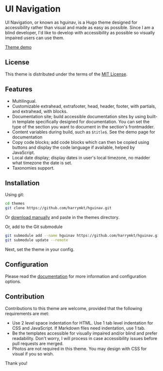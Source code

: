 # UI Navigation
UI Navigation, or known as hguinav, is a Hugo theme designed for accessibility rather than visual and made as easy as possible. Since I am a blind developer, I'd like to develop with accessibility as possible so visually impaired users can use them.

[Theme demo](https://harrymkt.github.io/hguinav)

## License
This theme is distributed under the terms of the [MIT License](https://github.com/harrymkt/hguinav/blob/main/LICENSE.md).

## Features
* Multilingual.
* Customizable extrahead, extrafooter, head, header, footer, with partials, and extrahead, with blocks.
* Documentation site; build accessible documentation sites by using built-in template specifically designed for documentation. You can set the type of the section you want to document in the section's frontmadder.
* Content variables during build, such as `$title$`. See the demo page for documentation
* Copy code blocks; add code blocks which can then be copied using buttons and display the code language if available, helped by JavaScript.
* Local date display; display dates in user's local timezone, no madder what timezone the date is set.
* Taxonomies support.

## Installation
Using git:
```bash
cd themes
git clone https://github.com/harrymkt/hguinav.git
```
Or [download manually](https://github.com/harrymkt/hguinav/archive/refs/heads/main.zip) and paste in the themes directory.

Or, add to the Git submodule
```bash
git submodule add --name hguinav https://github.com/harrymkt/hguinav.git themes/hguinav
git submodule update --remote
```

Next, set the theme in your config.

## Configuration
Please read the [documentation](https://harrymkt.github.io/hguinav) for more information and configuration options.

## Contribution
Contributions to this theme are welcome, provided that the following requirements are met:
* Use 2 level space indentation for HTML. Use 1 tab level indentation for CSS and JavaScript. If Markdown files need indentation, use 1 tab.
* Be the templates accessible for visually impaired and/or blind and prefer readability. Don't worry, I will process in case accessibility issues before pull requests are merged.
* Photos are not required in this theme. You may design with CSS for visual if you so wish.

Thank you!